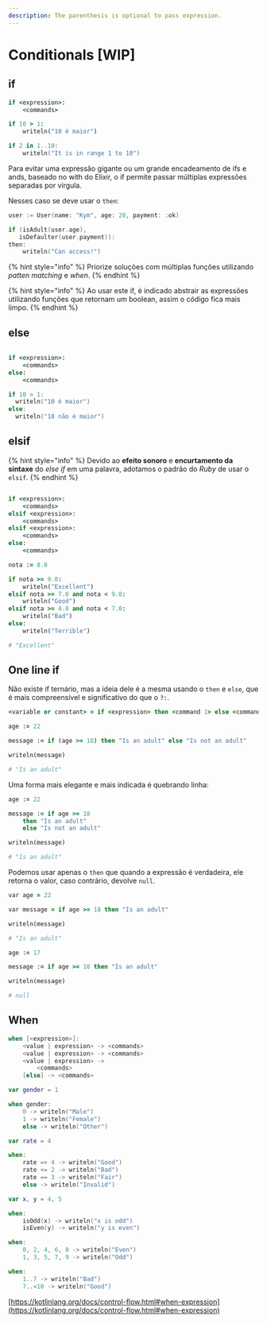 ```yaml
---
description: The parenthesis is optional to pass expression.
---
```


# Conditionals \[WIP]

## if

```ruby
if <expression>:
    <commands>
```

```ruby
if 10 > 1:
    writeln("10 é maior")
```

```kotlin
if 2 in 1..10:
    writeln("It is in range 1 to 10")
```



Para evitar uma expressão gigante ou um grande encadeamento de ifs e ands, baseado no with do Elixir, o if permite passar múltiplas expressões separadas por vírgula.

Nesses caso se deve usar o `then`:

```go
user := User(name: "Kym", age: 20, payment: :ok)

if (isAdult(user.age),
   isDefaulter(user.payment)):
then:
    writeln("Can access!")
```

{% hint style="info" %}
Priorize soluções com múltiplas funções utilizando _patten matching_ e _when_.
{% endhint %}

{% hint style="info" %}
Ao usar este if, é indicado abstrair as expressões utilizando funções que retornam um boolean, assim o código fica mais limpo.
{% endhint %}

## else

```ruby

if <expression>:
    <commands>
else:
    <commands>
```

```go
if 10 > 1:
  writeln("10 é maior")
else:
  writeln("10 não é maior")
```

## elsif

{% hint style="info" %}
Devido ao **efeito sonoro** e **encurtamento da sintaxe** do _else if_ em uma palavra, adotamos o padrão do _Ruby_ de usar o `elsif`.
{% endhint %}

```ruby

if <expression>:
    <commands>
elsif <expression>:
    <commands>
elsif <expression>:
    <commands>
else:
    <commands>
```

```ruby
nota := 8.0

if nota >= 9.0:
    writeln("Excellent")
elsif nota >= 7.0 and nota < 9.0:
    writeln("Good")
elsif nota >= 4.0 and nota < 7.0:
    writeln("Bad")
else:
    writeln("Terrible")

# "Excellent"
```

## One line if

Não existe if ternário, mas a ideia dele é a mesma usando o `then` e `else`, que é mais compreensível e significativo do que o `?:`.

```ruby
<variable or constant> = if <expression> then <command 1> else <command 2>
```

```ruby
age := 22

message := if (age >= 18) then "Is an adult" else "Is not an adult"

writeln(message)

# "Is an adult"
```

Uma forma mais elegante e mais indicada é quebrando linha:

```ruby
age := 22

message := if age >= 18
    then "Is an adult"
    else "Is not an adult"

writeln(message)

# "Is an adult"
```

Podemos usar apenas o `then` que quando a expressão é verdadeira, ele retorna o valor, caso contrário, devolve `null`.

```ruby
var age = 22

var message = if age >= 18 then "Is an adult"

writeln(message)

# "Is an adult"
```

```ruby
age := 17

message := if age >= 18 then "Is an adult"

writeln(message)

# null
```

## When

```kotlin
when [<expression>]:
    <value | expression> -> <commands>
    <value | expression> -> <commands>
    <value | expression> ->
        <commands>
    [else] -> <commands>
```

```kotlin
var gender = 1

when gender:
    0 -> writeln("Male")
    1 -> writeln("Female")
    else -> writeln("Other")
```

```kotlin
var rate = 4

when:
    rate => 4 -> writeln("Good")
    rate <= 2 -> writeln("Bad")
    rate == 3 -> writeln("Fair")
    else -> writeln("Invalid")
```

```kotlin
var x, y = 4, 5

when:
    isOdd(x) -> writeln("x is odd")
    isEven(y) -> writeln("y is even")
```

```kotlin
when:
    0, 2, 4, 6, 8 -> writeln("Even")
    1, 3, 5, 7, 9 -> writeln("Odd")
```

```kotlin
when:
    1..7 -> writeln("Bad")
    7..<10 -> writeln("Good")
```

[https://kotlinlang.org/docs/control-flow.html#when-expression](https://kotlinlang.org/docs/control-flow.html#when-expression)

